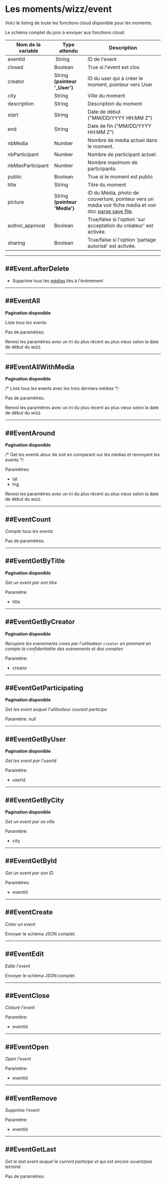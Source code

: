 # Les moments/wizz/event

Voici le listing de toute les fonctions cloud disponible pour les moments.

Le schéma complet du json à envoyer aux fonctions cloud:

| Nom de la variable | Type attendu                 | Description|
| ------------------ | ---------------------------- | ------ |
 eventId | String | ID de l'event
 closed | Boolean | True si l'event est clos
 creator | String **{pointeur '_User'}** | ID du user qui à créer le moment, pointeur vers User
 city | String | Ville du moment
 description | String | Description du moment
 start | String | Date de début ("MM/DD/YYYY HH:MM Z")
 end | String | Date de fin ("MM/DD/YYYY HH:MM Z")
 nbMedia | Number | Nombre de media actuel dans le moment.
 nbParticipant | Number | Nombre de participant actuel.
 nbMaxParticipant | Number | Nombre maximum de participants.
 public | Boolean | True si le moment est public
 title | String | Titre du moment
 picture | String **{pointeur 'Media'}** | ID du Média, photo de couverture, pointeur vers un média voir fiche média et voir doc [parse save file](https://www.parse.com/docs/ios_guide#files/iOS).
 author_approval | Boolean | True/false si l'option 'sur acceptation du créateur' est activée.
 sharing | Boolean | True/false si l'option 'partage autorisé' est activée.


----------------------
##Event.afterDelete
----------------------

* Supprime tous les [médias](media.md#mediaafterdelete) liés à l'évènement

----------------------
##EventAll
----------------------

**Pagination disponible**

*Liste tous les events*

Pas de paramètres.

Renvoi les paramètres avec un tri du plus récent au plus vieux selon la date de début du wizz.

----------------------
##EventAllWithMedia
----------------------

**Pagination disponible**

/* Liste tous les events avec les trois derniers médias */

Pas de paramètres.

Renvoi les paramètres avec un tri du plus récent au plus vieux selon la date de début du wizz.

----------------------
##EventAround
----------------------

**Pagination disponible**

/* Get les events atour de soit en comparant sur les médias et renvoyant les events */

Paramètres:

* lat
* lng

Renvoi les paramètres avec un tri du plus récent au plus vieux selon la date de début du wizz.

----------------------
##EventCount
----------------------

*Compte tous les events*

Pas de paramètres.

----------------------
##EventGetByTitle
----------------------

**Pagination disponible**

*Get un event par son titre*

Paramètre:

* title

----------------------
##EventGetByCreator
----------------------

**Pagination disponible**

*Recupere les evenements crees par l'utilisateur `creator` en prennant
   en compte la confidentialite des evenements et des comptes*

Paramètre:

* creator

----------------------
##EventGetParticipating
----------------------

**Pagination disponible**

*Get les event auquel l'utilisateur courant participe*

Paramètre: null

----------------------
##EventGetByUser
----------------------

**Pagination disponible**

*Get les event par l'userId*

Paramètre:

* userId

----------------------
##EventGetByCity
----------------------

**Pagination disponible**

*Get un event par sa ville*

Paramètre:

* city

----------------------
##EventGetById
----------------------

*Get un event par son ID*

Paramètres:

* eventId

----------------------
##EventCreate
----------------------

*Créer un event*

Envoyer le schéma JSON complet.

----------------------
##EventEdit
----------------------

*Edite l'event*

Envoyer le schéma JSON complet.

----------------------
##EventClose
----------------------

*Cloture l'event*

Paramètre:

* eventId

----------------------
##EventOpen
----------------------

*Open l'event*

Paramètre:

* eventId

----------------------
##EventRemove
----------------------

*Supprime l'event*

Paramètre:

* eventId

---------------------
##EventGetLast
---------------------

*Get le last event auquel le current participe et qui est encore ouvert/pas terminé*

Pas de paramètres.
